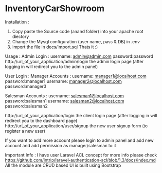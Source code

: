 # InventoryCarShowroom
Installation :
1) Copy paste the Source code (anand folder) into your apache root diectory
2) Change the Mysql configuration (user name, pass & DB) in .env
3) Import the file in docs/import.sql
Thats it  :)

Usage :
Admin Login :
username: admin@admin.com
password:password
http://url_of_your_application/admin/login the admin login page (after logging in will redirect you to the admin panel)

User Login :
Manager Accounts :
username: manager1@localhost.com
password:manager1
username: manager2@localhost.com
password:manager3

Salesman Accounts :
username: salesman1@localhost.com
password:salesman1
username: salesman2@localhost.com
password:salesman2

http://url_of_your_application/login the client login page (after logging in will redirect you to the dashboard page)
http://url_of_your_application/user/signup the new user signup form (to register a new user)

If you want to add more account please login to admin panel and add new account and add permission as manager/salesman to it


Important Info :
I have user Laravel ACL concept for more info please check https://github.com/intrip/laravel-authentication-acl/blob/1.3/docs/index.md
All the module are CRUD based
UI is built using Bootstrap

